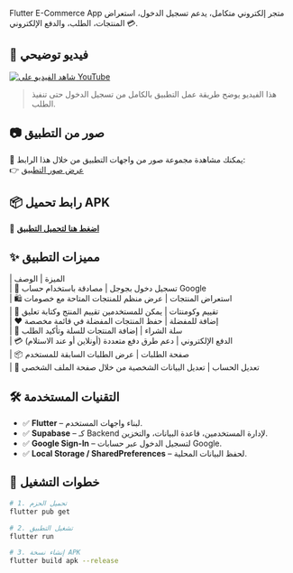  Flutter E-Commerce App
 متجر إلكتروني متكامل، يدعم تسجيل الدخول، استعراض المنتجات، الطلب، والدفع الإلكتروني 💳.

## 🎥 فيديو توضيحي
[![شاهد الفيديو على YouTube](https://img.youtube.com/vi/VejfXy9rcsE/0.jpg)](https://youtu.be/VejfXy9rcsE)

> هذا الفيديو يوضح طريقة عمل التطبيق بالكامل من تسجيل الدخول حتى تنفيذ الطلب.


## 📷 صور من التطبيق

📸 يمكنك مشاهدة مجموعة صور من واجهات التطبيق من خلال هذا الرابط:  
👉 [عرض صور التطبيق](https://postimg.cc/gallery/Ymqj6B3)


## 📦 رابط تحميل APK
🔗 **[اضغط هنا لتحميل التطبيق](https://drive.google.com/file/d/1JyMRt8NkSaaneTHtUW9gKjWnhnSNCLgq/view?usp=sharing)**



## ✨ مميزات التطبيق

| الميزة                          | الوصف                                                                
| 🔐 تسجيل دخول بجوجل           | مصادقة باستخدام حساب Google                                          
| 🛍️ استعراض المنتجات            | عرض منظم للمنتجات المتاحة مع خصومات                                 
| 📝 تقييم وكومنتات               | يمكن للمستخدمين تقييم المنتج وكتابة تعليق                            
| ❤️ إضافة للمفضلة               | حفظ المنتجات المفضلة في قائمة مخصصة                                  
| 🛒 سلة الشراء                 | إضافة المنتجات للسلة وتأكيد الطلب                                   
| 💳 الدفع الإلكتروني              | دعم طرق دفع متعددة (أونلاين أو عند الاستلام)                        
| 📦 صفحة الطلبات               | عرض الطلبات السابقة للمستخدم                                        
| 👤 تعديل الحساب               | تعديل البيانات الشخصية من خلال صفحة الملف الشخصي                    


## 🛠️ التقنيات المستخدمة

- ✅ **Flutter** – لبناء واجهات المستخدم.
- ✅ **Supabase** – كـ Backend لإدارة المستخدمين، قاعدة البيانات، والتخزين.
- ✅ **Google Sign-In** – لتسجيل الدخول عبر حسابات Google.
- ✅ **Local Storage / SharedPreferences** – لحفظ البيانات المحلية.

## 🚀 خطوات التشغيل

```bash
# 1. تحميل الحزم
flutter pub get

# 2. تشغيل التطبيق
flutter run

# 3. إنشاء نسخة APK
flutter build apk --release
